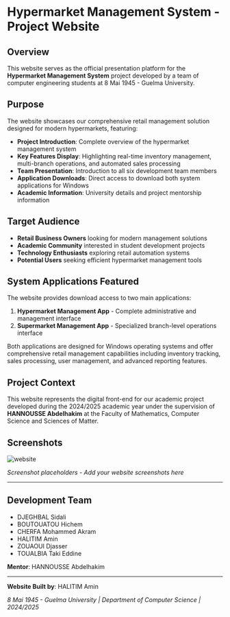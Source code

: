 # Hypermarket Management System - Project Website

## Overview

This website serves as the official presentation platform for the **Hypermarket Management System** project developed by a team of computer engineering students at 8 Mai 1945 - Guelma University.

## Purpose

The website showcases our comprehensive retail management solution designed for modern hypermarkets, featuring:

- **Project Introduction**: Complete overview of the hypermarket management system
- **Key Features Display**: Highlighting real-time inventory management, multi-branch operations, and automated sales processing
- **Team Presentation**: Introduction to all six development team members
- **Application Downloads**: Direct access to download both system applications for Windows
- **Academic Information**: University details and project mentorship information

## Target Audience

- **Retail Business Owners** looking for modern management solutions
- **Academic Community** interested in student development projects
- **Technology Enthusiasts** exploring retail automation systems
- **Potential Users** seeking efficient hypermarket management tools

## System Applications Featured

The website provides download access to two main applications:

1. **Hypermarket Management App** - Complete administrative and management interface
2. **Supermarket Management App** - Specialized branch-level operations interface

Both applications are designed for Windows operating systems and offer comprehensive retail management capabilities including inventory tracking, sales processing, user management, and advanced reporting features.

## Project Context

This website represents the digital front-end for our academic project developed during the 2024/2025 academic year under the supervision of **HANNOUSSE Abdelhakim** at the Faculty of Mathematics, Computer Science and Sciences of Matter.

## Screenshots

![website]()

*Screenshot placeholders - Add your website screenshots here*

---

## Development Team

- DJEGHBAL Sidali
- BOUTOUATOU Hichem  
- CHERFA Mohammed Akram
- HALITIM Amin
- ZOUAOUI Djasser
- TOUALBIA Taki Eddine

**Mentor**: HANNOUSSE Abdelhakim

---

**Website Built by**: HALITIM Amin

*8 Mai 1945 - Guelma University | Department of Computer Science | 2024/2025*
